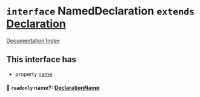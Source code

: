 # `interface` NamedDeclaration `extends` [Declaration](../interface.Declaration/README.md)

[Documentation Index](../README.md)

## This interface has

- property [name](#-readonly-name-declarationname)


#### 📄 `readonly` name?: [DeclarationName](../type.DeclarationName/README.md)



